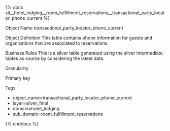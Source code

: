 {% docs sil__hotel_lodging__room_fulfillment_reservations__transactional_party_locator_phone_current %}

Object Name
transactional_party_locator_phone_current

Object Definition
This table contains phone information for guests and organizations that are associated to reservations.

Business Rules
This is a silver table generated using the silver intermediate tables as source by considering the latest data.

Granularity

Primary key

Tags
- object_name=transactional_party_locator_phone_current
- layer=silver_final
- domain=hotel_lodging
- sub_domain=room_fulfillment_reservations

{% enddocs %}